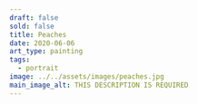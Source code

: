 ```yaml
---
draft: false
sold: false
title: Peaches
date: 2020-06-06
art_type: painting
tags:
  - portrait
image: ../../assets/images/peaches.jpg
main_image_alt: THIS DESCRIPTION IS REQUIRED
---
```

